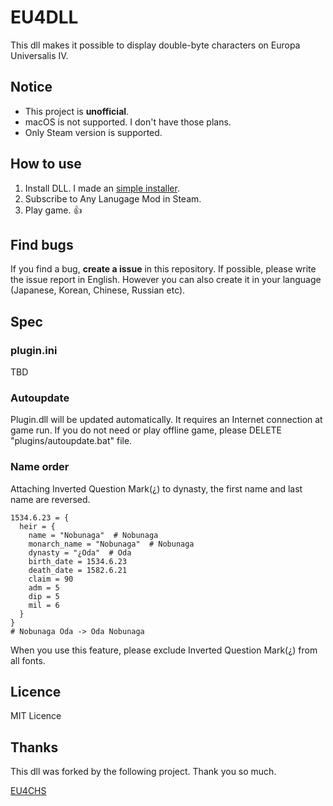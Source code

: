 # EU4DLL
This dll makes it possible to display double-byte characters on Europa Universalis IV.

## Notice
 - This project is **unofficial**.
 - macOS is not supported. I don't have those plans.
 - Only Steam version is supported.

## How to use
 1. Install DLL. I made an [simple installer](https://github.com/matanki-saito/SimpleInstaller).
 2. Subscribe to Any Lanugage Mod in Steam.
 3. Play game. 👍

## Find bugs
If you find a bug, **create a issue** in this repository. 
If possible, please write the issue report in English. However you can also create it in your language (Japanese, Korean, Chinese, Russian etc).

## Spec
### plugin.ini
TBD

### Autoupdate
Plugin.dll will be updated automatically. It requires an Internet connection at game run. If you do not need or play offline game, please DELETE "plugins/autoupdate.bat" file.

### Name order
Attaching Inverted Question Mark(¿) to dynasty, the first name and last name are reversed.

```
1534.6.23 = {
  heir = {
    name = "Nobunaga"  # Nobunaga
    monarch_name = "Nobunaga"  # Nobunaga
    dynasty = "¿Oda"  # Oda 
    birth_date = 1534.6.23
    death_date = 1582.6.21
    claim = 90
    adm = 5
    dip = 5
    mil = 6
  }
}
# Nobunaga Oda -> Oda Nobunaga
```

When you use this feature, please exclude Inverted Question Mark(¿) from all fonts.

## Licence
MIT Licence

## Thanks
This dll was forked by the following project. Thank you so much. 

[EU4CHS](https://bitbucket.org/kelashi/eu4chs/src/master/)
